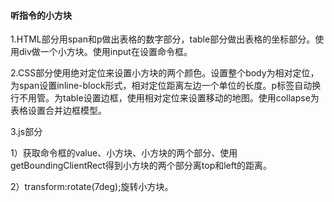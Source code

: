 #### 听指令的小方块

1.HTML部分用span和p做出表格的数字部分，table部分做出表格的坐标部分。使用div做一个小方块。使用input在设置命令框。

2.CSS部分使用绝对定位来设置小方块的两个颜色。设置整个body为相对定位，为span设置inline-block形式，相对定位距离左边一个单位的长度。p标签自动换行不用管。为table设置边框，使用相对定位来设置移动的地图。使用collapse为表格设置合并边框模型。

3.js部分

1）获取命令框的value、小方块、小方块的两个部分、使用getBoundingClientRect得到小方块的两个部分离top和left的距离。

2）transform:rotate(7deg);旋转小方块。